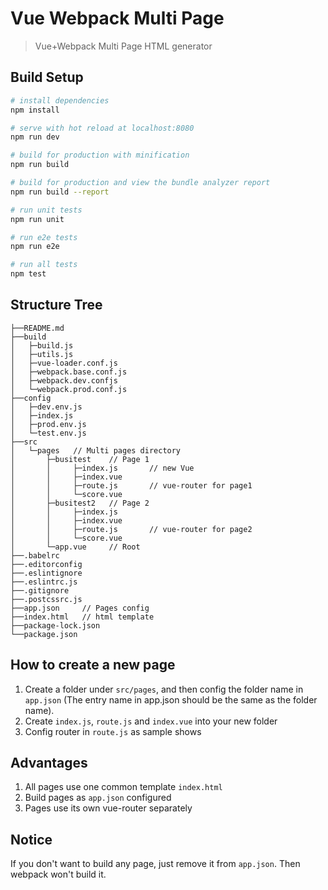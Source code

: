 # Vue Webpack Multi Page

> Vue+Webpack Multi Page HTML generator

## Build Setup

``` bash
# install dependencies
npm install

# serve with hot reload at localhost:8080
npm run dev

# build for production with minification
npm run build

# build for production and view the bundle analyzer report
npm run build --report

# run unit tests
npm run unit

# run e2e tests
npm run e2e

# run all tests
npm test
```
## Structure Tree
```
├──README.md
├──build
│   ├─build.js
│   ├─utils.js
│   ├─vue-loader.conf.js
│   ├─webpack.base.conf.js
│   ├─webpack.dev.confjs
│   └─webpack.prod.conf.js
├──config
│   ├─dev.env.js
│   ├─index.js
│   ├─prod.env.js
│   └─test.env.js
├──src
│   └─pages   // Multi pages directory
│       ├─busitest    // Page 1
│       │     ├─index.js       // new Vue
│       │     ├─index.vue
│       │     ├─route.js       // vue-router for page1
│       │     └─score.vue
│       ├─busitest2   // Page 2
│       │     ├─index.js
│       │     ├─index.vue
│       │     ├─route.js       // vue-router for page2
│       │     └─score.vue
│       └─app.vue     // Root
├──.babelrc
├──.editorconfig
├──.eslintignore
├──.eslintrc.js
├──.gitignore
├──.postcssrc.js
├──app.json     // Pages config
├──index.html   // html template
├──package-lock.json
└──package.json
```
## How to create a new page
1. Create a folder under `src/pages`, and then config the folder name in `app.json` (The entry name in app.json should be the same as the folder name).
2. Create `index.js`, `route.js` and `index.vue` into your new folder
3. Config router in `route.js` as sample shows

## Advantages
1. All pages use one common template `index.html`
2. Build pages as `app.json` configured
3. Pages use its own vue-router separately

## Notice
If you don't want to build any page, just remove it from `app.json`. Then webpack won't build it.
